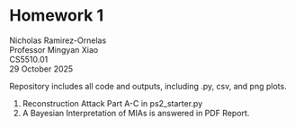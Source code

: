 # Homework 1

Nicholas Ramirez-Ornelas  
Professor Mingyan Xiao  
CS5510.01  
29 October 2025  

Repository includes all code and outputs, including .py, csv, and png plots.  
1. Reconstruction Attack Part A-C in ps2_starter.py
2. A Bayesian Interpretation of MIAs is answered in PDF Report.  

